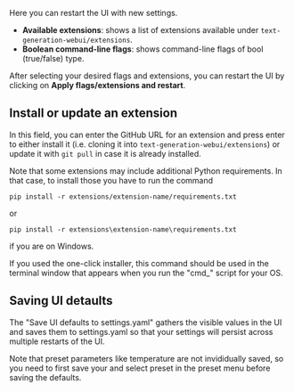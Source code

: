 Here you can restart the UI with new settings.

* **Available extensions**: shows a list of extensions available under `text-generation-webui/extensions`.
* **Boolean command-line flags**: shows command-line flags of bool (true/false) type.

After selecting your desired flags and extensions, you can restart the UI by clicking on **Apply flags/extensions and restart**.

## Install or update an extension

In this field, you can enter the GitHub URL for an extension and press enter to either install it (i.e. cloning it into `text-generation-webui/extensions`) or update it with `git pull` in case it is already installed.

Note that some extensions may include additional Python requirements. In that case, to install those you have to run the command

```
pip install -r extensions/extension-name/requirements.txt
```

or

```
pip install -r extensions\extension-name\requirements.txt
```

if you are on Windows.

If you used the one-click installer, this command should be used in the terminal window that appears when you run the "cmd_" script for your OS.

## Saving UI detaults

The "Save UI defaults to settings.yaml" gathers the visible values in the UI and saves them to settings.yaml so that your settings will persist across multiple restarts of the UI.

Note that preset parameters like temperature are not invididually saved, so you need to first save your and select preset in the preset menu before saving the defaults.